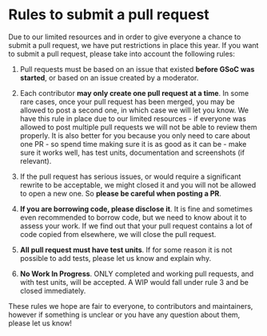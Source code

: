 # Rules to submit a pull request

Due to our limited resources and in order to give everyone a chance to submit a pull request, we have put restrictions in place this year. If you want to submit a pull request, please take into account the following rules:

1. Pull requests must be based on an issue that existed **before GSoC was started**, or based on an issue created by a moderator. 

2. Each contributor **may only create one pull request at a time**. In some rare cases, once your pull request has been merged, you may be allowed to post a second one, in which case we will let you know. We have this rule in place due to our limited resources - if everyone was allowed to post multiple pull requests we will not be able to review them properly. It is also better for you because you only need to care about one PR - so spend time making sure it is as good as it can be - make sure it works well, has test units, documentation and screenshots (if relevant).

3. If the pull request has serious issues, or would require a significant rewrite to be acceptable, we might closed it and you will not be allowed to open a new one. So **please be careful when posting a PR**.

4. **If you are borrowing code, please disclose it**. It is fine and sometimes even recommended to borrow code, but we need to know about it to assess your work. If we find out that your pull request contains a lot of code copied from elsewhere, we will close the pull request.

5. **All pull request must have test units**. If for some reason it is not possible to add tests, please let us know and explain why.

6. **No Work In Progress**. ONLY completed and working pull requests, and with test units, will be accepted. A WIP would fall under rule 3 and be closed immediately.

These rules we hope are fair to everyone, to contributors and maintainers, however if something is unclear or you have any question about them, please let us know!
